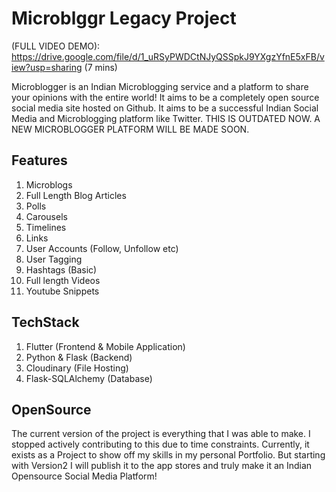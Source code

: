 # Microblggr Legacy Project
(FULL VIDEO DEMO): https://drive.google.com/file/d/1_uRSyPWDCtNJyQSSpkJ9YXgzYfnE5xFB/view?usp=sharing (7 mins)

Microblogger is an Indian Microblogging service and a platform to share your opinions with the entire world! It aims to be a completely open source social media site hosted on
Github. It aims to be a successful Indian Social Media and Microblogging platform like Twitter. 
THIS IS OUTDATED NOW. A NEW MICROBLOGGER PLATFORM WILL BE MADE SOON.

## Features
1. Microblogs
2. Full Length Blog Articles
3. Polls
4. Carousels
5. Timelines
6. Links
7. User Accounts (Follow, Unfollow etc)
8. User Tagging
9. Hashtags (Basic)
10. Full length Videos
11. Youtube Snippets


## TechStack
1. Flutter (Frontend & Mobile Application)
2. Python & Flask (Backend)
3. Cloudinary (File Hosting)
4. Flask-SQLAlchemy (Database)

## OpenSource
The current version of the project is everything that I was able to make. I stopped actively contributing to this due to time constraints. Currently, it exists as a Project to
show off my skills in my personal Portfolio. But starting with Version2 I will publish it to the app stores and truly make it an Indian Opensource Social Media Platform!


